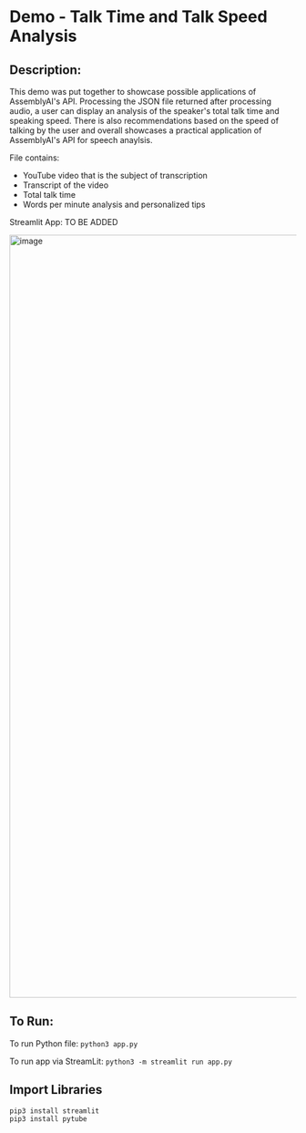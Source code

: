 # Demo - Talk Time and Talk Speed Analysis

## Description:
This demo was put together to showcase possible applications of AssemblyAI's API. Processing the JSON file returned after processing audio, a user can display an analysis of the speaker's total talk time and speaking speed. There is also recommendations based on the speed of talking by the user and overall showcases a practical application of AssemblyAI's API for speech anaylsis.

File contains:
- YouTube video that is the subject of transcription
- Transcript of the video
- Total talk time
- Words per minute analysis and personalized tips 

Streamlit App:
TO BE ADDED

<img width="1339" alt="image" src="https://user-images.githubusercontent.com/57568318/198558457-9356e36e-ce49-4e31-96a9-819e1bad346c.png">


## To Run:

To run Python file:
```python3 app.py```   

To run app via StreamLit:
```python3 -m streamlit run app.py``` 


## Import Libraries
```pip3 install streamlit```  
```pip3 install pytube```  



